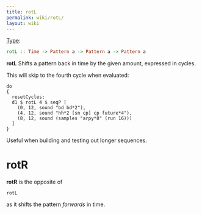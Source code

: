 ```yaml
---
title: rotL
permalink: wiki/rotL/
layout: wiki
---
```


[Type](/wiki/Type_signature "wikilink"):

``` haskell
rotL :: Time -> Pattern a -> Pattern a -> Pattern a
```

**rotL** Shifts a pattern back in time by the given amount, expressed in
cycles.

This will skip to the fourth cycle when evaluated:

    do
    {
      resetCycles;
      d1 $ rotL 4 $ seqP [ 
        (0, 12, sound "bd bd*2"), 
        (4, 12, sound "hh*2 [sn cp] cp future*4"), 
        (8, 12, sound (samples "arpy*8" (run 16)))
      ]
    }

Useful when building and testing out longer sequences.

# rotR

**rotR** is the opposite of

    rotL

as it shifts the pattern *forwards* in time.
